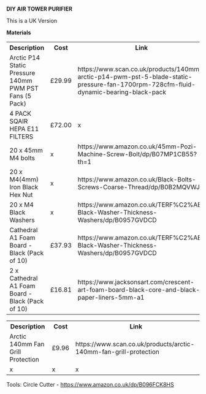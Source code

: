 <b>DIY AIR TOWER PURIFIER</b>

This is a UK Version

<b>Materials</b>
<table>
  <tr>
    <th>Description</th>
    <th>Cost</th>
    <th>Link</th>
  </tr>
  <tr>
    <td>Arctic P14 Static Pressure 140mm PWM PST Fans (5 Pack)</td>
    <td>£29.99</td>
    <td>https://www.scan.co.uk/products/140mm-arctic-p14-pwm-pst-5-blade-static-pressure-fan-1700rpm-728cfm-fluid-dynamic-bearing-black-pack</td>
  </tr>
  <tr>
    <td>4 PACK SQAIR HEPA E11 FILTERS</td>
    <td>£72.00</td>
    <td>x</td>
  </tr>
  <tr>
    <td>20 x 45mm M4 bolts</td>
    <td>x</td>
    <td>https://www.amazon.co.uk/45mm-Pozi-Machine-Screw-Bolt/dp/B07MP1CB55?th=1</td>
  </tr>
  <tr>
    <td>20 x M4(4mm) Iron Black Hex Nut</td>
    <td>x</td>
    <td>https://www.amazon.co.uk/Black-Bolts-Screws-Coarse-Thread/dp/B0B2MQVWJC</td>
  </tr>
  <tr>
    <td>20 x M4 Black Washers</td>
    <td>x</td>
    <td>https://www.amazon.co.uk/TERF%C2%AE-Black-Washer-Thickness-Washers/dp/B0957GVDCD</td>
  </tr>
  <tr>
    <td>Cathedral A1 Foam Board - Black (Pack of 10)</td>
    <td>£37.93</td>
    <td>https://www.amazon.co.uk/TERF%C2%AE-Black-Washer-Thickness-Washers/dp/B0957GVDCD</td>
  </tr>
  <tr>
    <td>2 x Cathedral A1 Foam Board - Black (Pack of 10)</td>
    <td>£16.81</td>
    <td>https://www.jacksonsart.com/crescent-art-foam-board-black-core-and-black-paper-liners-5mm-a1</td>
  </tr>  
  
  
  
  
</table>


<table>
  <tr>
    <th>Description</th>
    <th>Cost</th>
    <th>Link</th>
  </tr>
  <tr>
    <td>Arctic 140mm Fan Grill Protection</td>
    <td>£9.96</td>
    <td>https://www.scan.co.uk/products/arctic-140mm-fan-grill-protection</td>
  </tr>
  <tr>
    <td>x</td>
    <td>x</td>
    <td>x</td>
  </tr>
</table>


Tools:
Circle Cutter - https://www.amazon.co.uk/dp/B096FCK8HS
